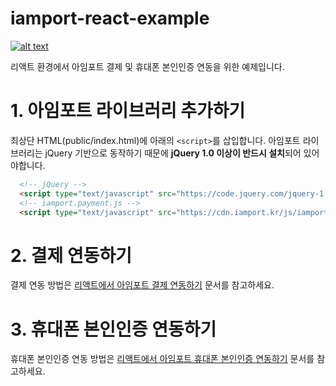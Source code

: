 
# iamport-react-example
[ ![alt text](https://img.shields.io/badge/react-v16.8.6-orange.svg?longCache=true&style=flat-square) ](https://github.com/facebook/react/)

리액트 환경에서 아임포트 결제 및 휴대폰 본인인증 연동을 위한 예제입니다.

# 1. 아임포트 라이브러리 추가하기

최상단 HTML(public/index.html)에 아래의 `<script>`를 삽입합니다. 아임포트 라이브러리는 jQuery 기반으로 동작하기 때문에 **jQuery 1.0 이상이 반드시 설치**되어 있어야합니다.

```html
  <!-- jQuery -->
  <script type="text/javascript" src="https://code.jquery.com/jquery-1.12.4.min.js" ></script>
  <!-- iamport.payment.js -->
  <script type="text/javascript" src="https://cdn.iamport.kr/js/iamport.payment-1.1.7.js"></script>
```

# 2. 결제 연동하기

결제 연동 방법은 [리액트에서 아임포트 결제 연동하기](manuals/PAYMENT.md) 문서를 참고하세요.

# 3. 휴대폰 본인인증 연동하기

휴대폰 본인인증 연동 방법은 [리액트에서 아임포트 휴대폰 본인인증 연동하기](manuals/CERTIFICATION.md) 문서를 참고하세요.

